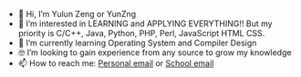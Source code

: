 - 👋 Hi, I’m Yulun Zeng or YunZng
- 👀 I’m interested in LEARNING and APPLYING EVERYTHING!! But my priority is C/C++, Java, Python, PHP, Perl, JavaScript HTML CSS.
- 🌱 I’m currently learning Operating System and Compiler Design
- 🤓 I’m looking to gain experience from any source to grow my knowledge
- 📫 How to reach me: [Personal email](mailto:yulunliss001@gmail.com) or [School email](mailto:yzeng33@jhu.edu)
